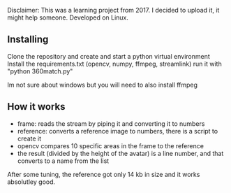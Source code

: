 Disclaimer: This was a learning project from 2017. I decided to upload it, it might help someone. Developed on Linux.
 

## Installing
Clone the repository and create and start a python virtual environment 
Install the requirements.txt (opencv, numpy, ffmpeg, streamlink) 
run it with "python 360match.py"

Im not sure about windows but you will need to also install ffmpeg


## How it works
- frame: reads the stream by piping it and converting it to numbers
- reference: converts a reference image to numbers, there is a script to create it
- opencv compares 10 specific areas in the frame to the reference
- the result (divided by the height of the avatar) is a line number, and that converts to a name from the list

After some tuning, the reference got only 14 kb in size and it works absolutley good.